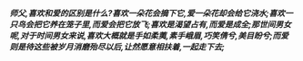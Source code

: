 ***师父,喜欢和爱的区别是什么?喜欢一朵花会摘下它,爱一朵花却会给它浇水;喜欢一只鸟会把它养在笼子里,而爱会把它放飞;喜欢是渴望占有,而爱是成全;那世间男女呢,对于时间男女来说,喜欢大概就是手如柔荑,素手峨眉,巧笑倩兮,美目盼兮;而爱则是待这些被岁月消磨殆尽以后,让然愿意相扶着,一起走下去;***